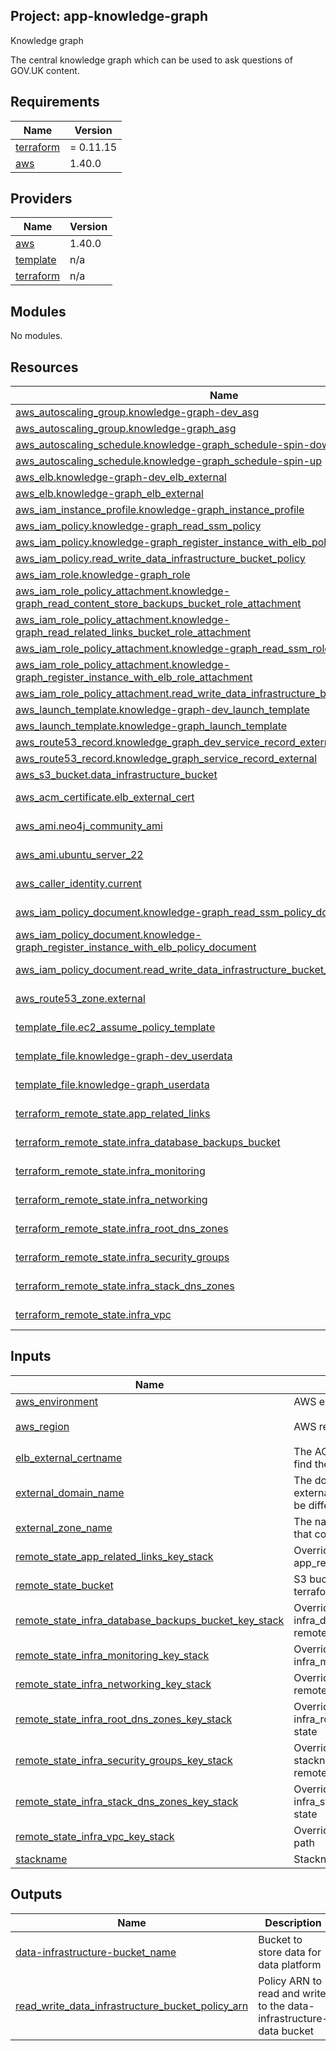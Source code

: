 ## Project: app-knowledge-graph

Knowledge graph

The central knowledge graph which can be used to ask questions of GOV.UK content.

## Requirements

| Name | Version |
|------|---------|
| <a name="requirement_terraform"></a> [terraform](#requirement\_terraform) | = 0.11.15 |
| <a name="requirement_aws"></a> [aws](#requirement\_aws) | 1.40.0 |

## Providers

| Name | Version |
|------|---------|
| <a name="provider_aws"></a> [aws](#provider\_aws) | 1.40.0 |
| <a name="provider_template"></a> [template](#provider\_template) | n/a |
| <a name="provider_terraform"></a> [terraform](#provider\_terraform) | n/a |

## Modules

No modules.

## Resources

| Name | Type |
|------|------|
| [aws_autoscaling_group.knowledge-graph-dev_asg](https://registry.terraform.io/providers/hashicorp/aws/1.40.0/docs/resources/autoscaling_group) | resource |
| [aws_autoscaling_group.knowledge-graph_asg](https://registry.terraform.io/providers/hashicorp/aws/1.40.0/docs/resources/autoscaling_group) | resource |
| [aws_autoscaling_schedule.knowledge-graph_schedule-spin-down](https://registry.terraform.io/providers/hashicorp/aws/1.40.0/docs/resources/autoscaling_schedule) | resource |
| [aws_autoscaling_schedule.knowledge-graph_schedule-spin-up](https://registry.terraform.io/providers/hashicorp/aws/1.40.0/docs/resources/autoscaling_schedule) | resource |
| [aws_elb.knowledge-graph-dev_elb_external](https://registry.terraform.io/providers/hashicorp/aws/1.40.0/docs/resources/elb) | resource |
| [aws_elb.knowledge-graph_elb_external](https://registry.terraform.io/providers/hashicorp/aws/1.40.0/docs/resources/elb) | resource |
| [aws_iam_instance_profile.knowledge-graph_instance_profile](https://registry.terraform.io/providers/hashicorp/aws/1.40.0/docs/resources/iam_instance_profile) | resource |
| [aws_iam_policy.knowledge-graph_read_ssm_policy](https://registry.terraform.io/providers/hashicorp/aws/1.40.0/docs/resources/iam_policy) | resource |
| [aws_iam_policy.knowledge-graph_register_instance_with_elb_policy](https://registry.terraform.io/providers/hashicorp/aws/1.40.0/docs/resources/iam_policy) | resource |
| [aws_iam_policy.read_write_data_infrastructure_bucket_policy](https://registry.terraform.io/providers/hashicorp/aws/1.40.0/docs/resources/iam_policy) | resource |
| [aws_iam_role.knowledge-graph_role](https://registry.terraform.io/providers/hashicorp/aws/1.40.0/docs/resources/iam_role) | resource |
| [aws_iam_role_policy_attachment.knowledge-graph_read_content_store_backups_bucket_role_attachment](https://registry.terraform.io/providers/hashicorp/aws/1.40.0/docs/resources/iam_role_policy_attachment) | resource |
| [aws_iam_role_policy_attachment.knowledge-graph_read_related_links_bucket_role_attachment](https://registry.terraform.io/providers/hashicorp/aws/1.40.0/docs/resources/iam_role_policy_attachment) | resource |
| [aws_iam_role_policy_attachment.knowledge-graph_read_ssm_role_attachment](https://registry.terraform.io/providers/hashicorp/aws/1.40.0/docs/resources/iam_role_policy_attachment) | resource |
| [aws_iam_role_policy_attachment.knowledge-graph_register_instance_with_elb_role_attachment](https://registry.terraform.io/providers/hashicorp/aws/1.40.0/docs/resources/iam_role_policy_attachment) | resource |
| [aws_iam_role_policy_attachment.read_write_data_infrastructure_bucket_role_attachment](https://registry.terraform.io/providers/hashicorp/aws/1.40.0/docs/resources/iam_role_policy_attachment) | resource |
| [aws_launch_template.knowledge-graph-dev_launch_template](https://registry.terraform.io/providers/hashicorp/aws/1.40.0/docs/resources/launch_template) | resource |
| [aws_launch_template.knowledge-graph_launch_template](https://registry.terraform.io/providers/hashicorp/aws/1.40.0/docs/resources/launch_template) | resource |
| [aws_route53_record.knowledge_graph_dev_service_record_external](https://registry.terraform.io/providers/hashicorp/aws/1.40.0/docs/resources/route53_record) | resource |
| [aws_route53_record.knowledge_graph_service_record_external](https://registry.terraform.io/providers/hashicorp/aws/1.40.0/docs/resources/route53_record) | resource |
| [aws_s3_bucket.data_infrastructure_bucket](https://registry.terraform.io/providers/hashicorp/aws/1.40.0/docs/resources/s3_bucket) | resource |
| [aws_acm_certificate.elb_external_cert](https://registry.terraform.io/providers/hashicorp/aws/1.40.0/docs/data-sources/acm_certificate) | data source |
| [aws_ami.neo4j_community_ami](https://registry.terraform.io/providers/hashicorp/aws/1.40.0/docs/data-sources/ami) | data source |
| [aws_ami.ubuntu_server_22](https://registry.terraform.io/providers/hashicorp/aws/1.40.0/docs/data-sources/ami) | data source |
| [aws_caller_identity.current](https://registry.terraform.io/providers/hashicorp/aws/1.40.0/docs/data-sources/caller_identity) | data source |
| [aws_iam_policy_document.knowledge-graph_read_ssm_policy_document](https://registry.terraform.io/providers/hashicorp/aws/1.40.0/docs/data-sources/iam_policy_document) | data source |
| [aws_iam_policy_document.knowledge-graph_register_instance_with_elb_policy_document](https://registry.terraform.io/providers/hashicorp/aws/1.40.0/docs/data-sources/iam_policy_document) | data source |
| [aws_iam_policy_document.read_write_data_infrastructure_bucket_policy_document](https://registry.terraform.io/providers/hashicorp/aws/1.40.0/docs/data-sources/iam_policy_document) | data source |
| [aws_route53_zone.external](https://registry.terraform.io/providers/hashicorp/aws/1.40.0/docs/data-sources/route53_zone) | data source |
| [template_file.ec2_assume_policy_template](https://registry.terraform.io/providers/hashicorp/template/latest/docs/data-sources/file) | data source |
| [template_file.knowledge-graph-dev_userdata](https://registry.terraform.io/providers/hashicorp/template/latest/docs/data-sources/file) | data source |
| [template_file.knowledge-graph_userdata](https://registry.terraform.io/providers/hashicorp/template/latest/docs/data-sources/file) | data source |
| [terraform_remote_state.app_related_links](https://registry.terraform.io/providers/hashicorp/terraform/latest/docs/data-sources/remote_state) | data source |
| [terraform_remote_state.infra_database_backups_bucket](https://registry.terraform.io/providers/hashicorp/terraform/latest/docs/data-sources/remote_state) | data source |
| [terraform_remote_state.infra_monitoring](https://registry.terraform.io/providers/hashicorp/terraform/latest/docs/data-sources/remote_state) | data source |
| [terraform_remote_state.infra_networking](https://registry.terraform.io/providers/hashicorp/terraform/latest/docs/data-sources/remote_state) | data source |
| [terraform_remote_state.infra_root_dns_zones](https://registry.terraform.io/providers/hashicorp/terraform/latest/docs/data-sources/remote_state) | data source |
| [terraform_remote_state.infra_security_groups](https://registry.terraform.io/providers/hashicorp/terraform/latest/docs/data-sources/remote_state) | data source |
| [terraform_remote_state.infra_stack_dns_zones](https://registry.terraform.io/providers/hashicorp/terraform/latest/docs/data-sources/remote_state) | data source |
| [terraform_remote_state.infra_vpc](https://registry.terraform.io/providers/hashicorp/terraform/latest/docs/data-sources/remote_state) | data source |

## Inputs

| Name | Description | Type | Default | Required |
|------|-------------|------|---------|:--------:|
| <a name="input_aws_environment"></a> [aws\_environment](#input\_aws\_environment) | AWS environment | `string` | n/a | yes |
| <a name="input_aws_region"></a> [aws\_region](#input\_aws\_region) | AWS region | `string` | `"eu-west-1"` | no |
| <a name="input_elb_external_certname"></a> [elb\_external\_certname](#input\_elb\_external\_certname) | The ACM cert domain name to find the ARN of | `string` | n/a | yes |
| <a name="input_external_domain_name"></a> [external\_domain\_name](#input\_external\_domain\_name) | The domain name of the external DNS records, it could be different from the zone name | `string` | n/a | yes |
| <a name="input_external_zone_name"></a> [external\_zone\_name](#input\_external\_zone\_name) | The name of the Route53 zone that contains external records | `string` | n/a | yes |
| <a name="input_remote_state_app_related_links_key_stack"></a> [remote\_state\_app\_related\_links\_key\_stack](#input\_remote\_state\_app\_related\_links\_key\_stack) | Override stackname path to app\_related\_links remote state | `string` | `""` | no |
| <a name="input_remote_state_bucket"></a> [remote\_state\_bucket](#input\_remote\_state\_bucket) | S3 bucket we store our terraform state in | `string` | n/a | yes |
| <a name="input_remote_state_infra_database_backups_bucket_key_stack"></a> [remote\_state\_infra\_database\_backups\_bucket\_key\_stack](#input\_remote\_state\_infra\_database\_backups\_bucket\_key\_stack) | Override stackname path to infra\_database\_backups\_bucket remote state | `string` | `""` | no |
| <a name="input_remote_state_infra_monitoring_key_stack"></a> [remote\_state\_infra\_monitoring\_key\_stack](#input\_remote\_state\_infra\_monitoring\_key\_stack) | Override stackname path to infra\_monitoring remote state | `string` | `""` | no |
| <a name="input_remote_state_infra_networking_key_stack"></a> [remote\_state\_infra\_networking\_key\_stack](#input\_remote\_state\_infra\_networking\_key\_stack) | Override infra\_networking remote state path | `string` | `""` | no |
| <a name="input_remote_state_infra_root_dns_zones_key_stack"></a> [remote\_state\_infra\_root\_dns\_zones\_key\_stack](#input\_remote\_state\_infra\_root\_dns\_zones\_key\_stack) | Override stackname path to infra\_root\_dns\_zones remote state | `string` | `""` | no |
| <a name="input_remote_state_infra_security_groups_key_stack"></a> [remote\_state\_infra\_security\_groups\_key\_stack](#input\_remote\_state\_infra\_security\_groups\_key\_stack) | Override infra\_security\_groups stackname path to infra\_vpc remote state | `string` | `""` | no |
| <a name="input_remote_state_infra_stack_dns_zones_key_stack"></a> [remote\_state\_infra\_stack\_dns\_zones\_key\_stack](#input\_remote\_state\_infra\_stack\_dns\_zones\_key\_stack) | Override stackname path to infra\_stack\_dns\_zones remote state | `string` | `""` | no |
| <a name="input_remote_state_infra_vpc_key_stack"></a> [remote\_state\_infra\_vpc\_key\_stack](#input\_remote\_state\_infra\_vpc\_key\_stack) | Override infra\_vpc remote state path | `string` | `""` | no |
| <a name="input_stackname"></a> [stackname](#input\_stackname) | Stackname | `string` | n/a | yes |

## Outputs

| Name | Description |
|------|-------------|
| <a name="output_data-infrastructure-bucket_name"></a> [data-infrastructure-bucket\_name](#output\_data-infrastructure-bucket\_name) | Bucket to store data for data platform |
| <a name="output_read_write_data_infrastructure_bucket_policy_arn"></a> [read\_write\_data\_infrastructure\_bucket\_policy\_arn](#output\_read\_write\_data\_infrastructure\_bucket\_policy\_arn) | Policy ARN to read and write to the data-infrastructure-data bucket |
